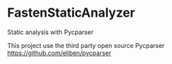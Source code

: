 # FastenStaticAnalyzer
Static analysis with Pycparser

This project use the third party open source Pycparser
https://github.com/eliben/pycparser

